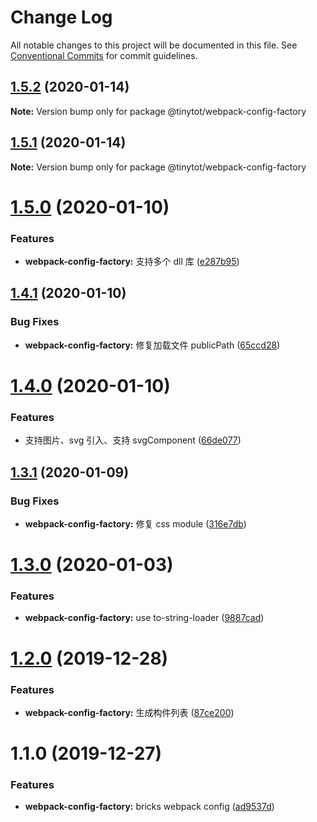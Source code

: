 # Change Log

All notable changes to this project will be documented in this file.
See [Conventional Commits](https://conventionalcommits.org) for commit guidelines.

## [1.5.2](https://github.com/tinytot1/tools/compare/@tinytot/webpack-config-factory@1.5.1...@tinytot/webpack-config-factory@1.5.2) (2020-01-14)

**Note:** Version bump only for package @tinytot/webpack-config-factory

## [1.5.1](https://github.com/tinytot1/tools/compare/@tinytot/webpack-config-factory@1.5.0...@tinytot/webpack-config-factory@1.5.1) (2020-01-14)

**Note:** Version bump only for package @tinytot/webpack-config-factory

# [1.5.0](https://github.com/tinytot1/tools/compare/@tinytot/webpack-config-factory@1.4.1...@tinytot/webpack-config-factory@1.5.0) (2020-01-10)

### Features

- **webpack-config-factory:** 支持多个 dll 库 ([e287b95](https://github.com/tinytot1/tools/commit/e287b954952dd63eda2a381e36544b86dd678c20))

## [1.4.1](https://github.com/tinytot1/tools/compare/@tinytot/webpack-config-factory@1.4.0...@tinytot/webpack-config-factory@1.4.1) (2020-01-10)

### Bug Fixes

- **webpack-config-factory:** 修复加载文件 publicPath ([65ccd28](https://github.com/tinytot1/tools/commit/65ccd28c15300c2b64ad6b2c70167ffc084a060d))

# [1.4.0](https://github.com/tinytot1/tools/compare/@tinytot/webpack-config-factory@1.3.1...@tinytot/webpack-config-factory@1.4.0) (2020-01-10)

### Features

- 支持图片、svg 引入、支持 svgComponent ([66de077](https://github.com/tinytot1/tools/commit/66de0774926d434e9f7b641641d9e3233ddb4470))

## [1.3.1](https://github.com/tinytot1/tools/compare/@tinytot/webpack-config-factory@1.3.0...@tinytot/webpack-config-factory@1.3.1) (2020-01-09)

### Bug Fixes

- **webpack-config-factory:** 修复 css module ([316e7db](https://github.com/tinytot1/tools/commit/316e7dbcfe92ddb8bcaf3a04116092186474fe1c))

# [1.3.0](https://github.com/tinytot1/tools/compare/@tinytot/webpack-config-factory@1.2.0...@tinytot/webpack-config-factory@1.3.0) (2020-01-03)

### Features

- **webpack-config-factory:** use to-string-loader ([9887cad](https://github.com/tinytot1/tools/commit/9887cad8b3698b14f3fc40b5a398b37dafd1bbe8))

# [1.2.0](https://github.com/tinytot1/tools/compare/@tinytot/webpack-config-factory@1.1.0...@tinytot/webpack-config-factory@1.2.0) (2019-12-28)

### Features

- **webpack-config-factory:** 生成构件列表 ([87ce200](https://github.com/tinytot1/tools/commit/87ce2008a3593911f5c6f61bc549f28b8baf3d1c))

# 1.1.0 (2019-12-27)

### Features

- **webpack-config-factory:** bricks webpack config ([ad9537d](https://github.com/tinytot1/tools/commit/ad9537db817b6b7014e9c5dd8689010dee8f64d6))
